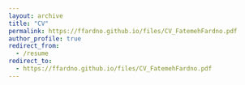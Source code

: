 ```yaml
---
layout: archive
title: "CV"
permalink: https://ffardno.github.io/files/CV_FatemehFardno.pdf
author_profile: true
redirect_from:
  - /resume
redirect_to: 
  - https://ffardno.github.io/files/CV_FatemehFardno.pdf
---
```



